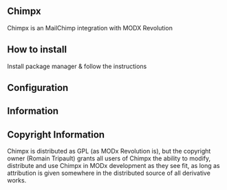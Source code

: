 ## Chimpx

Chimpx is an MailChimp integration with MODX Revolution

## How to install

Install package manager & follow the instructions

## Configuration



## Information



## Copyright Information

Chimpx is distributed as GPL (as MODx Revolution is), but the copyright owner
(Romain Tripault) grants all users of Chimpx the ability to modify, distribute
and use Chimpx in MODx development as they see fit, as long as attribution
is given somewhere in the distributed source of all derivative works.